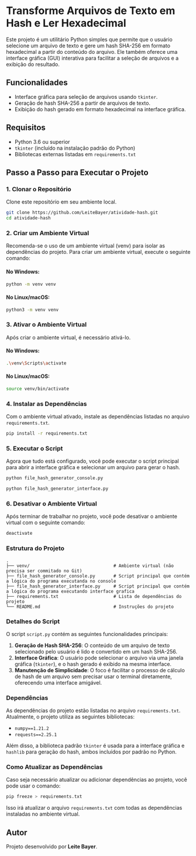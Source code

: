 # Transforme Arquivos de Texto em Hash e Ler Hexadecimal

Este projeto é um utilitário Python simples que permite que o usuário selecione um arquivo de texto e gere um hash SHA-256 em formato hexadecimal a partir do conteúdo do arquivo. Ele também oferece uma interface gráfica (GUI) interativa para facilitar a seleção de arquivos e a exibição do resultado.

## Funcionalidades

- Interface gráfica para seleção de arquivos usando `tkinter`.
- Geração de hash SHA-256 a partir de arquivos de texto.
- Exibição do hash gerado em formato hexadecimal na interface gráfica.

## Requisitos

- Python 3.6 ou superior
- `tkinter` (incluído na instalação padrão do Python)
- Bibliotecas externas listadas em `requirements.txt`

## Passo a Passo para Executar o Projeto

### 1. Clonar o Repositório

Clone este repositório em seu ambiente local.

```bash
git clone https://github.com/LeiteBayer/atividade-hash.git
cd atividade-hash
```

### 2. Criar um Ambiente Virtual

Recomenda-se o uso de um ambiente virtual (venv) para isolar as dependências do projeto. Para criar um ambiente virtual, execute o seguinte comando:

#### No Windows:
```bash
python -m venv venv
```

#### No Linux/macOS:
```bash
python3 -m venv venv
```

### 3. Ativar o Ambiente Virtual

Após criar o ambiente virtual, é necessário ativá-lo.

#### No Windows:
```bash
.\venv\Scripts\activate
```

#### No Linux/macOS:
```bash
source venv/bin/activate
```

### 4. Instalar as Dependências

Com o ambiente virtual ativado, instale as dependências listadas no arquivo `requirements.txt`.

```bash
pip install -r requirements.txt
```

### 5. Executar o Script

Agora que tudo está configurado, você pode executar o script principal para abrir a interface gráfica e selecionar um arquivo para gerar o hash.

```bash
python file_hash_generator_console.py
```

```bash
python file_hash_generator_interface.py
```

### 6. Desativar o Ambiente Virtual

Após terminar de trabalhar no projeto, você pode desativar o ambiente virtual com o seguinte comando:

```bash
deactivate
```

### Estrutura do Projeto

```plaintext
.
├── venv/                                # Ambiente virtual (não precisa ser commitado no Git)
├── file_hash_generator_console.py       # Script principal que contém a lógica do programa executanda no console
├── file_hash_generator_interface.py     # Script principal que contém a lógica do programa executando interface grafica
├── requirements.txt                     # Lista de dependências do projeto
└── README.md                            # Instruções do projeto
```

### Detalhes do Script

O script `script.py` contém as seguintes funcionalidades principais:

1. **Geração de Hash SHA-256**: O conteúdo de um arquivo de texto selecionado pelo usuário é lido e convertido em um hash SHA-256.
2. **Interface Gráfica**: O usuário pode selecionar o arquivo via uma janela gráfica (`tkinter`), e o hash gerado é exibido na mesma interface.
3. **Manutenção de Simplicidade**: O foco é facilitar o processo de cálculo de hash de um arquivo sem precisar usar o terminal diretamente, oferecendo uma interface amigável.

### Dependências

As dependências do projeto estão listadas no arquivo `requirements.txt`. Atualmente, o projeto utiliza as seguintes bibliotecas:

- `numpy==1.21.2`
- `requests==2.25.1`

Além disso, a biblioteca padrão `tkinter` é usada para a interface gráfica e `hashlib` para geração do hash, ambos incluídos por padrão no Python.

### Como Atualizar as Dependências

Caso seja necessário atualizar ou adicionar dependências ao projeto, você pode usar o comando:

```bash
pip freeze > requirements.txt
```

Isso irá atualizar o arquivo `requirements.txt` com todas as dependências instaladas no ambiente virtual.

## Autor

Projeto desenvolvido por **Leite Bayer**.
